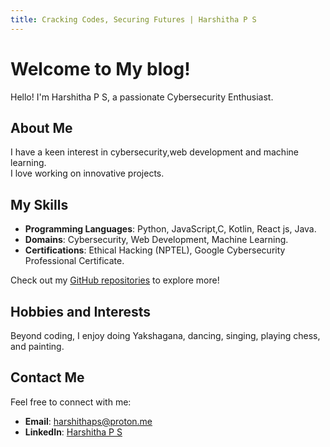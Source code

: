 ```yaml
---
title: Cracking Codes, Securing Futures | Harshitha P S
---
```


# Welcome to My blog!

Hello! I'm Harshitha P S, a passionate Cybersecurity Enthusiast. 

## About Me
I have a keen interest in cybersecurity,web development and machine learning.  
I love working on innovative projects.

## My Skills
- **Programming Languages**: Python, JavaScript,C, Kotlin, React js, Java.
- **Domains**: Cybersecurity, Web Development, Machine Learning.
- **Certifications**: Ethical Hacking (NPTEL), Google Cybersecurity Professional Certificate.
  
Check out my [GitHub repositories](https://github.com/harshithaps11) to explore more!

## Hobbies and Interests
Beyond coding, I enjoy doing Yakshagana, dancing, singing, playing chess, and painting.

## Contact Me
Feel free to connect with me:
- **Email**: harshithaps@proton.me
- **LinkedIn**: [Harshitha P S](#)

